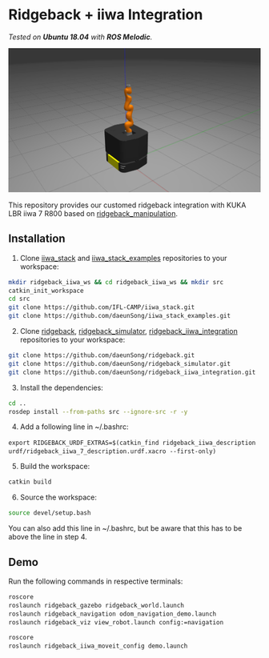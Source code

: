 # Ridgeback + iiwa Integration

*Tested on **Ubuntu 18.04** with **ROS Melodic**.*

<img src="./img/demo.png" width="600">

This repository provides our customed ridgeback integration with KUKA LBR iiwa 7 R800 based on [ridgeback_manipulation](https://github.com/ridgeback/ridgeback_manipulation). 


## Installation

1. Clone [iiwa_stack](https://github.com/daeunSong/iiwa_stack) and [iiwa_stack_examples](https://github.com/daeunSong/iiwa_stack_examples) repositories to your workspace:
  ```sh
  mkdir ridgeback_iiwa_ws && cd ridgeback_iiwa_ws && mkdir src
  catkin_init_workspace
  cd src
  git clone https://github.com/IFL-CAMP/iiwa_stack.git
  git clone https://github.com/daeunSong/iiwa_stack_examples.git
  ```

2. Clone [ridgeback](https://github.com/daeunSong/ridgeback), [ridgeback_simulator](https://github.com/daeunSong/ridgeback_simulator), [ridgeback_iiwa_integration](https://github.com/daeunSong/ridgeback_iiwa_integration) repositories to your workspace:
  ```sh
  git clone https://github.com/daeunSong/ridgeback.git
  git clone https://github.com/daeunSong/ridgeback_simulator.git
  git clone https://github.com/daeunSong/ridgeback_iiwa_integration.git
  ```

3. Install the dependencies:
  ```sh
  cd ..
  rosdep install --from-paths src --ignore-src -r -y
  ```

4. Add a following line in ~/.bashrc:

  `export RIDGEBACK_URDF_EXTRAS=$(catkin_find ridgeback_iiwa_description urdf/ridgeback_iiwa_7_description.urdf.xacro --first-only)`

5. Build the workspace:
  ```sh
  catkin build
  ```

6. Source the workspace:
  ```sh
  source devel/setup.bash
  ```
   You can also add this line in ~/.bashrc, but be aware that this has to be above the line in step 4.


## Demo
Run the following commands in respective terminals:
```sh
roscore 
roslaunch ridgeback_gazebo ridgeback_world.launch
roslaunch ridgeback_navigation odom_navigation_demo.launch
roslaunch ridgeback_viz view_robot.launch config:=navigation
```
```sh
roscore 
roslaunch ridgeback_iiwa_moveit_config demo.launch
```
